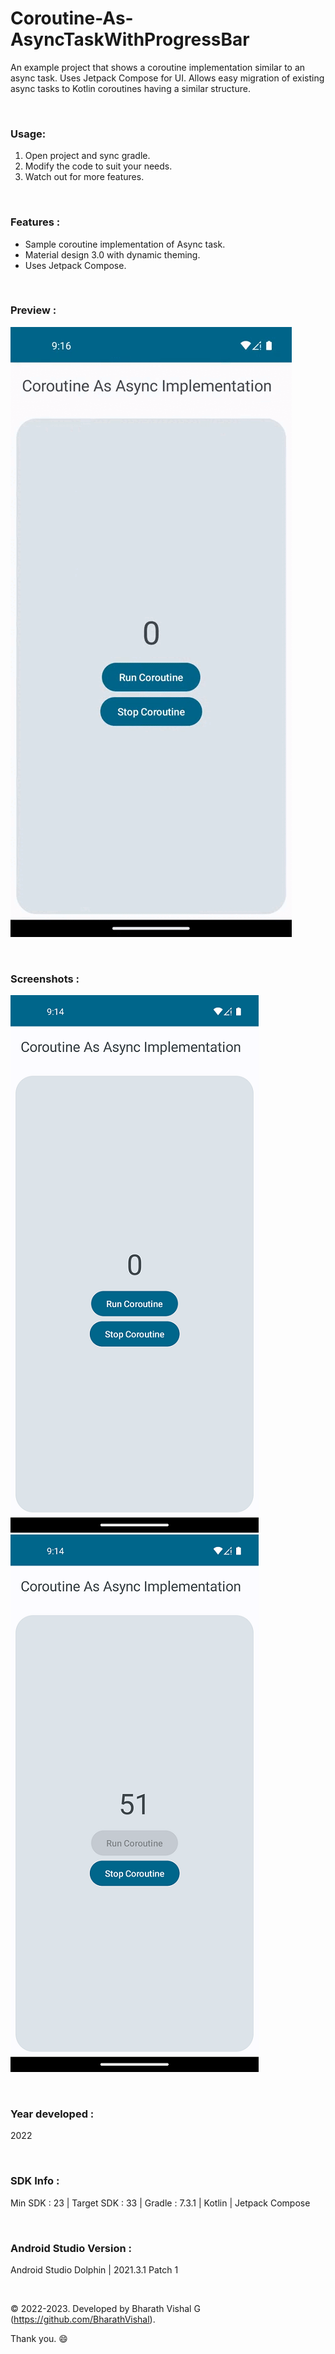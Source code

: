 # Coroutine-As-AsyncTaskWithProgressBar
An example project that shows a coroutine implementation similar to an async task. Uses Jetpack Compose for UI. Allows easy migration of existing async tasks to Kotlin coroutines having a similar structure.


&nbsp;
### Usage:
1. Open project and sync gradle.
2. Modify the code to suit your needs.
3. Watch out for more features.

&nbsp;
### Features :
- Sample coroutine implementation of Async task.
- Material design 3.0 with dynamic theming.
- Uses Jetpack Compose.


&nbsp;
### Preview : 
![Preview](https://github.com/BharathVishal/Coroutine-As-AsyncTask/blob/main/Preview/PreviewGif.gif)


&nbsp;
### Screenshots : 
![Screenshot 1](https://github.com/BharathVishal/Coroutine-As-AsyncTask/blob/main/Screenshots/1.png?s=15)
![Screenshot 2](https://github.com/BharathVishal/Coroutine-As-AsyncTask/blob/main/Screenshots/2.png?s=15)



&nbsp;
### Year developed : 
2022


&nbsp;

### SDK Info : 
Min SDK : 23  | Target SDK : 33 | Gradle : 7.3.1  | Kotlin | Jetpack Compose

&nbsp;


### Android Studio Version : 
Android Studio Dolphin | 2021.3.1 Patch 1




&nbsp;

© 2022-2023. Developed by Bharath Vishal G (https://github.com/BharathVishal).

Thank you. :smile:
